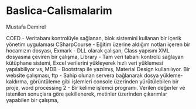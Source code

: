 # Baslica-Calismalarim
 Mustafa Demirel
 
COED - Veritabanı kontrolüyle sağlanan, blok sistemini kullanan bir içerik yönetim uygulaması
CSharpCourse - Eğitim üzerine aldığım notları içeren bir hocamızın dosyası,
Exmark - DLL olarak çalışan, Class yapısını XML dosyasına çeviren bir çalışma,
Library - Tam veri tabanı kontrolü sağlayan kütüphane sistemi, Excel verilerini yükleyerek hızlı veri yüklemesi yapılabiliyor vs,
MDB - Bootstrap ile yazılmış, Material Design kullanılıyor. Bir website çalışması,
ftp - Sahip olunan servera bağlanarak dosya yükleme-kaldırma, görüntüleme gibi işlemleri console üzerinden yürütülebilen bir proje,
word processing 2 - Bir kelime işlemci programı. Verilen değerler ve istenilen sonuçlara göre şekillenerek, metinler üzerinden çıkarımlar yapabilen bir çalışma,
